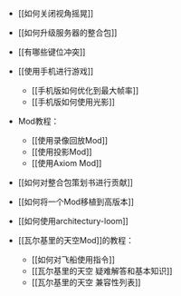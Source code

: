 - [[如何关闭视角摇晃]]
- [[如何升级服务器的整合包]]
- [[有哪些键位冲突]]

- [[使用手机进行游戏]]
  - [[手机版如何优化到最大帧率]]
  - [[手机版如何使用光影]]

- Mod教程：
  - [[使用录像回放Mod]]
  - [[使用投影Mod]]
  - [[使用Axiom Mod]]

- [[如何对整合包策划书进行贡献]]
- [[如何将一个Mod移植到高版本]]
- [[如何使用architectury-loom]]

- [[瓦尔基里的天空Mod]]的教程：
  - [[如何对飞船使用指令]]
  - [[瓦尔基里的天空 疑难解答和基本知识]]
  - [[瓦尔基里的天空 兼容性列表]]